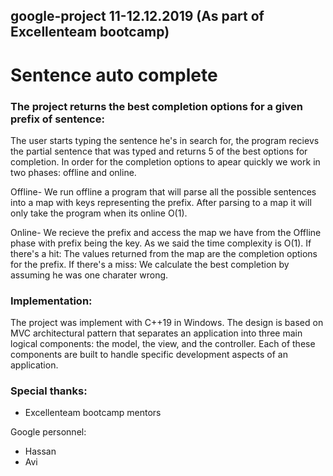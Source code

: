 ## google-project 11-12.12.2019 (As part of Excellenteam bootcamp)

# Sentence auto complete

### The project returns the best completion options for a given prefix of sentence:

The user starts typing the sentence he's in search for, the program recievs the partial sentence that was typed and returns 5 of the best options for completion.
In order for the completion options to apear quickly we work in two phases: offline and online.

Offline- We run offline a program that will parse all the possible sentences into a map with keys representing the prefix.
         After parsing to a map it will only take the program when its online O(1).
         
Online- We recieve the prefix and access the map we have from the Offline phase with prefix being the key.
        As we said the time complexity is O(1). 
        If there's a hit: The values returned from the map are the completion options for the prefix.
        If there's a miss: We calculate the best completion by assuming he was one charater wrong.


### Implementation:

The project was implement with C++19 in Windows.
The design is based on MVC architectural pattern that separates an application into three main logical components: the model, the view, and the controller. Each of these components are built to handle specific development aspects of an application.


### Special thanks:

* Excellenteam bootcamp mentors

Google personnel:
* Hassan
* Avi
